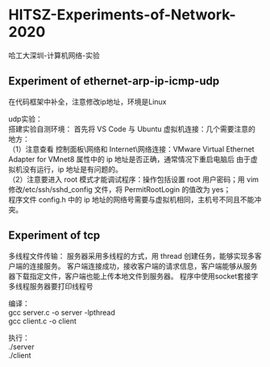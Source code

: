 # HITSZ-Experiments-of-Network-2020
哈工大深圳-计算机网络-实验

## Experiment of ethernet-arp-ip-icmp-udp
在代码框架中补全，注意修改ip地址，环境是Linux

udp实验：  
搭建实验自测环境： 首先将 VS Code 与 Ubuntu 虚拟机连接：几个需要注意的地方：    
（1）注意查看 控制面板\网络和 Internet\网络连接：VMware Virtual Ethernet Adapter for VMnet8 属性中的 ip 地址是否正确，通常情况下重启电脑后 由于虚拟机没有运行，ip 地址是有问题的。   
（2）注意要进入 root 模式才能调试程序：操作包括设置 root 用户密码；用 vim 修改/etc/ssh/sshd_config 文件，将 PermitRootLogin 的值改为 yes；   
程序文件 config.h 中的 ip 地址的网络号需要与虚拟机相同，主机号不同且不能冲突。  

## Experiment of tcp
多线程文件传输：
服务器采用多线程的方式，用 thread 创建任务，能够实现多客户端的连接服务。
客户端连接成功，接收客户端的请求信息，客户端能够从服务器下载指定文件，客户端也能上传本地文件到服务器。
程序中使用socket套接字  
多线程服务器要打印线程号  

编译：   
gcc server.c -o server -lpthread   
gcc client.c -o client  

执⾏：  
./server   
./client  
